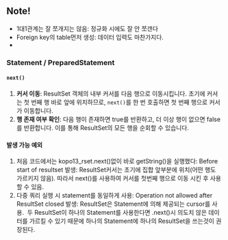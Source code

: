 

## Note!
- 1대1관계는 잘 쪼개지는 않음: 정규화 시에도 잘 안 쪼갠다
- Foreign key의 table먼저 생성: 데이터 입력도 마찬가지다.
-



### Statement / PreparedStatement
#### `next()`
1. **커서 이동**: ResultSet 객체의 내부 커서를 다음 행으로 이동시킵니다. 초기에 커서는 첫 번째 행 바로 앞에 위치하므로, `next()`를 한 번 호출하면 첫 번째 행으로 커서가 이동합니다.
2. **행 존재 여부 확인**: 다음 행이 존재하면 true를 반환하고, 더 이상 행이 없으면 false를 반환합니다. 이를 통해 ResultSet의 모든 행을 순회할 수 있습니다.

#### 발생 가능 예외
1. 처음 코드에서는 kopo13_rset.next()없이 바로 getString()을 실행했다: Before start of resultset 발생: ResultSet커서는 초기에 집합 앞부분에 위치(어떤 행도 가르키지 않음). 따라서 next()를 사용하여 커서를 첫번째 행으로 이동 시킨 후 사용할 수 있음.
2. 다중 쿼리 실행 시 statement를 동일하게 사용: Operation not allowed after ResultSet closed 발생: ResultSet은 Statement에 의해 제공되는 cursor를 사용.  두 ResultSet이 하나의 Statement를 사용한다면 .next()시 의도치 않은 데이터를 가르킬 수 있기 때문에 하나의 Statement에 하나의 ResultSet을 쓰는것이 권장된다.
